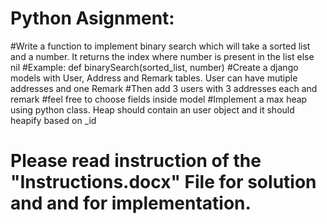 # Python Asignment:
#Write a function to implement binary search which will take a sorted list and a number. It returns the index where number is present in the list else nil
#Example: def binarySearch(sorted_list, number)
#Create a django models with User, Address and Remark tables. User can have mutiple addresses and one Remark
#Then add 3 users with 3 addresses each and remark
#feel free to choose fields inside model
#Implement a max heap using python class. Heap should contain an user object and it should heapify based on _id

# Please read instruction of the "Instructions.docx" File for solution and and for implementation.